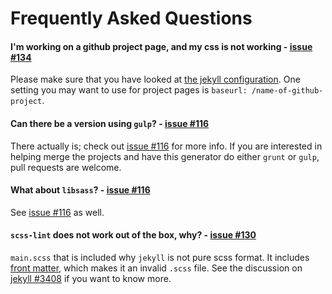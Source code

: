 # Frequently Asked Questions

#### I'm working on a github project page, and my css is not working - [issue #134]
[issue #134]: https://github.com/robwierzbowski/generator-jekyllrb/issues/134

Please make sure that you have looked at [the jekyll configuration](http://jekyllrb.com/docs/configuration/).
One setting you may want to use for project pages is `baseurl: /name-of-github-project`.

#### Can there be a version using `gulp`? - [issue #116]
[issue #116]: https://github.com/robwierzbowski/generator-jekyllrb/issues/116

There actually is; check out [issue #116] for more info. If you are interested in helping merge the projects
and have this generator do either `grunt` or `gulp`, pull requests are welcome.

#### What about `libsass`? - [issue #116]

See [issue #116] as well.

#### `scss-lint` does not work out of the box, why? - [issue #130]
[issue #130]: https://github.com/robwierzbowski/generator-jekyllrb/issues/130

`main.scss` that is included why `jekyll` is not pure scss format. It includes [front matter], which makes it
an invalid `.scss` file. See the discussion on [jekyll #3408](https://github.com/jekyll/jekyll/issues/3408) if
you want to know more.


[front matter]: http://jekyllrb.com/docs/assets/
